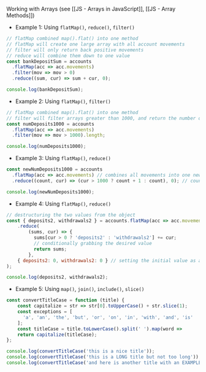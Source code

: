 Working with Arrays (see [[JS - Arrays in JavaScript]], [[JS - Array Methods]])


* Example 1: Using `flatMap()`, `reduce()`, `filter()`
```js
// flatMap combined map().flat() into one method
// flatMap will create one large array with all account movements
// filter will only return back positive movements
// reduce will combine them down to one value
const bankDepositSum = accounts
  .flatMap(acc => acc.movements)
  .filter(mov => mov > 0)
  .reduce((sum, cur) => sum + cur, 0);

console.log(bankDepositSum);
```

* Example 2: Using `flatMap()`,  `filter()`
```js
// flatMap combined map().flat() into one method
// filter will filter arrays greater than 1000, and return the number of them
const numDeposits1000 = accounts
  .flatMap(acc => acc.movements)
  .filter(mov => mov > 1000).length;

console.log(numDeposits1000);
```

* Example 3: Using `flatMap()`,  `reduce()`
```js
const newNumDeposits1000 = accounts
  .flatMap(acc => acc.movements) // combines all movements into one new array
  .reduce((count, cur) => (cur > 1000 ? count + 1 : count), 0); // count starts at 0, if the cur value > 1000, 1 is added to the count

console.log(newNumDeposits1000);
```

* Example 4: Using `flatMap()`, `reduce()`
```js
// destructuring the two values from the object
const { deposits2, withdrawals2 } = accounts.flatMap(acc => acc.movements) 
	.reduce(
	    (sums, cur) => {
	      sums[cur > 0 ? 'deposits2' : 'withdrawals2'] += cur; 
	      // conditionally grabbing the desired value
	      return sums;
	    },
    { deposits2: 0, withdrawals2: 0 } // setting the initial value as an object      with 2 properties
);

console.log(deposits2, withdrawals2);
```

* Example 5: Using `map()`, `join()`, `include()`, `slice()`
```js
const convertTitleCase = function (title) {
	const capitalize = str => str[0].toUpperCase() + str.slice(1);
	const exceptions = [
	  'a', 'an', 'the', 'but', 'or', 'on', 'in', 'with', 'and', 'is'
	];
	const titleCase = title.toLowerCase().split(' ').map(word =>                        (exceptions.includes(word) ? word : capitalize(word))).join(' ');
	return capitalize(titleCase);
};

console.log(convertTitleCase('this is a nice title'));
console.log(convertTitleCase('this is a LONG title but not too long'));
console.log(convertTitleCase('and here is another title with an EXAMPLE'));
```